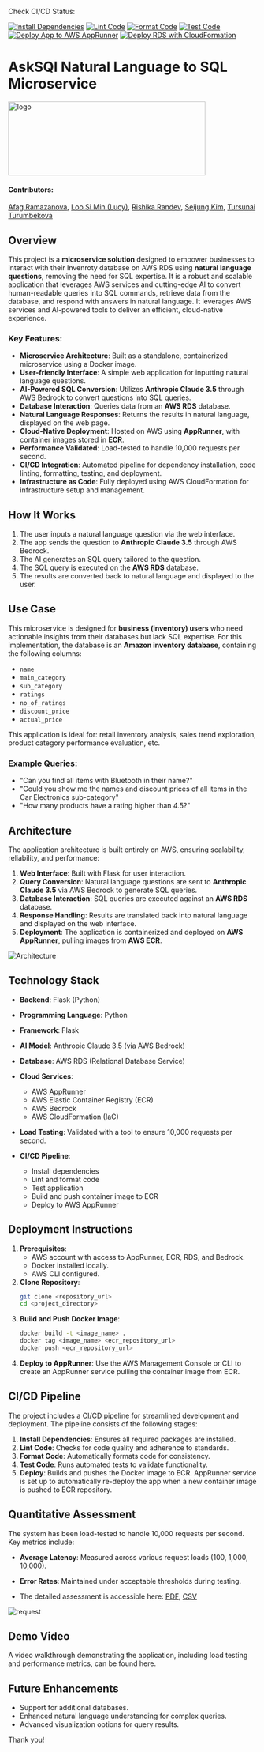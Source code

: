 Check CI/CD Status: 

[![Install Dependencies](https://github.com/Afag-Ramazanova/DE_final_project/actions/workflows/install.yml/badge.svg)](https://github.com/Afag-Ramazanova/DE_final_project/actions/workflows/install.yml) [![Lint Code](https://github.com/Afag-Ramazanova/DE_final_project/actions/workflows/lint.yml/badge.svg)](https://github.com/Afag-Ramazanova/DE_final_project/actions/workflows/lint.yml) [![Format Code](https://github.com/Afag-Ramazanova/DE_final_project/actions/workflows/format.yml/badge.svg)](https://github.com/Afag-Ramazanova/DE_final_project/actions/workflows/format.yml) [![Test Code](https://github.com/Afag-Ramazanova/DE_final_project/actions/workflows/test.yml/badge.svg)](https://github.com/Afag-Ramazanova/DE_final_project/actions/workflows/test.yml) [![Deploy App to AWS AppRunner](https://github.com/Afag-Ramazanova/DE_final_project/actions/workflows/ecr.yml/badge.svg)](https://github.com/Afag-Ramazanova/DE_final_project/actions/workflows/ecr.yml) [![Deploy RDS with CloudFormation](https://github.com/Afag-Ramazanova/DE_final_project/actions/workflows/deploy_rds.yml/badge.svg)](https://github.com/Afag-Ramazanova/DE_final_project/actions/workflows/deploy_rds.yml)
# AskSQl Natural Language to SQL Microservice
<img src="static/images/logo_new.png" alt="logo" width="400" height="150"> 

#### Contributors:
[Afag Ramazanova](https://github.com/Afag-Ramazanova),
[Loo Si Min (Lucy)](https://github.com/loosimin16),
[Rishika Randev](https://github.com/rrandev03),
[Seijung Kim](https://github.com/seij001),
[Tursunai Turumbekova](https://github.com/tursunait)

## Overview
This project is a **microservice solution** designed to empower businesses to interact with their Invenroty database on AWS RDS using **natural language questions**, removing the need for SQL expertise. It is a robust and scalable application that leverages AWS services and cutting-edge AI to convert human-readable queries into SQL commands, retrieve data from the database, and respond with answers in natural language. It leverages AWS services and AI-powered tools to deliver an efficient, cloud-native experience.

### Key Features:
- **Microservice Architecture**: Built as a standalone, containerized microservice using a Docker image.
- **User-friendly Interface**: A simple web application for inputting natural language questions.
- **AI-Powered SQL Conversion**: Utilizes **Anthropic Claude 3.5** through AWS Bedrock to convert questions into SQL queries.
- **Database Interaction**: Queries data from an **AWS RDS** database.
- **Natural Language Responses**: Returns the results in natural language, displayed on the web page.
- **Cloud-Native Deployment**: Hosted on AWS using **AppRunner**, with container images stored in **ECR**.
- **Performance Validated**: Load-tested to handle 10,000 requests per second.
- **CI/CD Integration**: Automated pipeline for dependency installation, code linting, formatting, testing, and deployment.
- **Infrastructure as Code**: Fully deployed using AWS CloudFormation for infrastructure setup and management.

## How It Works
1. The user inputs a natural language question via the web interface.
2. The app sends the question to **Anthropic Claude 3.5** through AWS Bedrock.
3. The AI generates an SQL query tailored to the question.
4. The SQL query is executed on the **AWS RDS** database.
5. The results are converted back to natural language and displayed to the user.

## Use Case
This microservice is designed for **business (inventory) users** who need actionable insights from their databases but lack SQL expertise. For this implementation, the database is an **Amazon inventory database**, containing the following columns:
- `name`
- `main_category`
- `sub_category`
- `ratings`
- `no_of_ratings`
- `discount_price`
- `actual_price`

This application is ideal for: retail inventory analysis, sales trend exploration, product category performance evaluation, etc. 

### Example Queries:
- "Can you find all items with Bluetooth in their name?"
- "Could you show me the names and discount prices of all items in the Car Electronics sub-category"
- "How many products have a rating higher than 4.5?"

## Architecture
The application architecture is built entirely on AWS, ensuring scalability, reliability, and performance:
1. **Web Interface**: Built with Flask for user interaction.
2. **Query Conversion**: Natural language questions are sent to **Anthropic Claude 3.5** via AWS Bedrock to generate SQL queries.
3. **Database Interaction**: SQL queries are executed against an **AWS RDS** database.
4. **Response Handling**: Results are translated back into natural language and displayed on the web interface.
5. **Deployment**: The application is containerized and deployed on **AWS AppRunner**, pulling images from **AWS ECR**.

![Architecture](static/images/IDS706_Final_Architecture.png)

## Technology Stack
- **Backend**: Flask (Python)
- **Programming Language**: Python
- **Framework**: Flask
- **AI Model**: Anthropic Claude 3.5 (via AWS Bedrock)
- **Database**: AWS RDS (Relational Database Service)
- **Cloud Services**:
  - AWS AppRunner
  - AWS Elastic Container Registry (ECR)
  - AWS Bedrock
  - AWS CloudFormation (IaC)
- **Load Testing**: Validated with a tool to ensure 10,000 requests per second.

- **CI/CD Pipeline**:
  - Install dependencies
  - Lint and format code
  - Test application
  - Build and push container image to ECR
  - Deploy to AWS AppRunner

## Deployment Instructions
1. **Prerequisites**:
   - AWS account with access to AppRunner, ECR, RDS, and Bedrock.
   - Docker installed locally.
   - AWS CLI configured.
2. **Clone Repository**:
   ```bash
   git clone <repository_url>
   cd <project_directory>
   ```
3. **Build and Push Docker Image**:
   ```bash
   docker build -t <image_name> .
   docker tag <image_name> <ecr_repository_url>
   docker push <ecr_repository_url>
   ```
4. **Deploy to AppRunner**:
   Use the AWS Management Console or CLI to create an AppRunner service pulling the container image from ECR.

## CI/CD Pipeline
The project includes a CI/CD pipeline for streamlined development and deployment. The pipeline consists of the following stages:
1. **Install Dependencies**: Ensures all required packages are installed.
2. **Lint Code**: Checks for code quality and adherence to standards.
3. **Format Code**: Automatically formats code for consistency.
4. **Test Code**: Runs automated tests to validate functionality.
5. **Deploy**: Builds and pushes the Docker image to ECR. AppRunner service is set up to automatically re-deploy the app when a new container image is pushed to ECR repository.

## Quantitative Assessment

The system has been load-tested to handle 10,000 requests per second. Key metrics include:
- **Average Latency**: Measured across various request loads (100, 1,000, 10,000).
- **Error Rates**: Maintained under acceptable thresholds during testing.

- The detailed assessment is accessible here: [PDF](quant_assessment/Locustfinal.pdf), [CSV](quant_assessment/Locust_2024-12-09-13h05_load_test.py_https___zztaz2qbqh.us-east-2.awsapprunner.com_requests.csv)

![request](quant_assessment/request_stats.png)

## Demo Video

A video walkthrough demonstrating the application, including load testing and performance metrics, can be found here.

## Future Enhancements
- Support for additional databases.
- Enhanced natural language understanding for complex queries.
- Advanced visualization options for query results.


Thank you!
